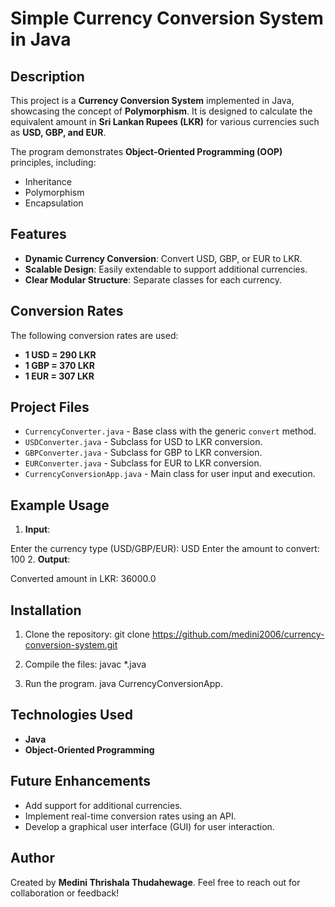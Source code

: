 # Simple Currency Conversion System in Java

## Description
This project is a **Currency Conversion System** implemented in Java, showcasing the concept of **Polymorphism**. It is designed to calculate the equivalent amount in **Sri Lankan Rupees (LKR)** for various currencies such as **USD, GBP, and EUR**. 

The program demonstrates **Object-Oriented Programming (OOP)** principles, including:
- Inheritance
- Polymorphism
- Encapsulation

## Features
- **Dynamic Currency Conversion**: Convert USD, GBP, or EUR to LKR.
- **Scalable Design**: Easily extendable to support additional currencies.
- **Clear Modular Structure**: Separate classes for each currency.

## Conversion Rates
The following conversion rates are used:
- **1 USD = 290 LKR**
- **1 GBP = 370 LKR**
- **1 EUR = 307 LKR**

## Project Files
- `CurrencyConverter.java` - Base class with the generic `convert` method.
- `USDConverter.java` - Subclass for USD to LKR conversion.
- `GBPConverter.java` - Subclass for GBP to LKR conversion.
- `EURConverter.java` - Subclass for EUR to LKR conversion.
- `CurrencyConversionApp.java` - Main class for user input and execution.

## Example Usage
1. **Input**:

Enter the currency type (USD/GBP/EUR): USD Enter the amount to convert: 100
2. **Output**:

Converted amount in LKR: 36000.0

## Installation
1. Clone the repository:
git clone https://github.com/medini2006/currency-conversion-system.git

2. Compile the files:
javac *.java

3. Run the program.
java CurrencyConversionApp.


## Technologies Used
- **Java**
- **Object-Oriented Programming**

## Future Enhancements
- Add support for additional currencies.
- Implement real-time conversion rates using an API.
- Develop a graphical user interface (GUI) for user interaction.

## Author
Created by **Medini Thrishala Thudahewage**. Feel free to reach out for collaboration or feedback!







